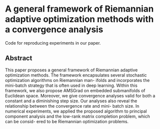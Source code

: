 # A general framework of Riemannian adaptive optimization methods with a convergence analysis
Code for reproducing experiments in our paper.

## Abstract
This paper proposes a general framework of Riemannian adaptive optimization methods.
The framework encapsulates several stochastic optimization algorithms on Riemannian man-
ifolds and incorporates the mini-batch strategy that is often used in deep learning. Within
this framework, we also propose AMSGrad on embedded submanifolds of Euclidean space.
Moreover, we give convergence analyses valid for both a constant and a diminishing step
size. Our analyses also reveal the relationship between the convergence rate and mini-
batch size. In numerical experiments, we applied the proposed algorithm to principal
component analysis and the low-rank matrix completion problem, which can be consid-
ered to be Riemannian optimization problems.

